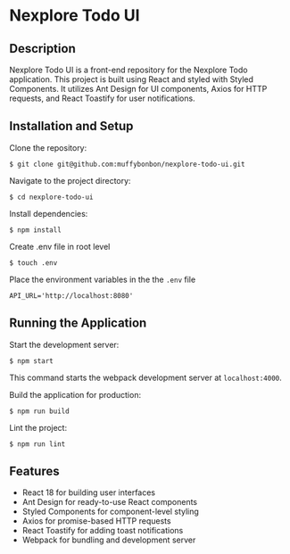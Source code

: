 # Nexplore Todo UI

## Description
Nexplore Todo UI is a front-end repository for the Nexplore Todo application. This project is built using React and styled with Styled Components. It utilizes Ant Design for UI components, Axios for HTTP requests, and React Toastify for user notifications.

## Installation and Setup
Clone the repository:
```shell
$ git clone git@github.com:muffybonbon/nexplore-todo-ui.git
```

Navigate to the project directory:
```shell
$ cd nexplore-todo-ui
```

Install dependencies:
```shell
$ npm install
```

Create .env file in root level
```shell
$ touch .env
```

Place the environment variables in the the `.env` file
```
API_URL='http://localhost:8080'
```

## Running the Application
Start the development server:
```shell
$ npm start
```

This command starts the webpack development server at `localhost:4000`.

Build the application for production:
```shell
$ npm run build
```

Lint the project:
```shell
$ npm run lint
```

## Features

- React 18 for building user interfaces
- Ant Design for ready-to-use React components
- Styled Components for component-level styling
- Axios for promise-based HTTP requests
- React Toastify for adding toast notifications
- Webpack for bundling and development server
